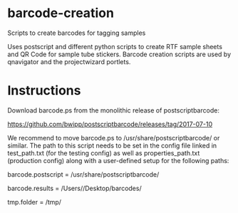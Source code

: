 # barcode-creation
Scripts to create barcodes for tagging samples

Uses postscript and different python scripts to create RTF sample sheets and QR Code for sample tube stickers. Barcode creation scripts are used by qnavigator and the projectwizard portlets.

# Instructions
Download barcode.ps from the monolithic release of postscriptbarcode:

https://github.com/bwipp/postscriptbarcode/releases/tag/2017-07-10

We recommend to move barcode.ps to /usr/share/postscriptbarcode/ or similar. The path to this script needs to be set in the config file linked in test_path.txt (for the testing config) as well as properties_path.txt (production config) along with a user-defined setup for the following paths:

barcode.postscript = /usr/share/postscriptbarcode/

barcode.results = /Users/<x>/Desktop/barcodes/

tmp.folder = /tmp/
